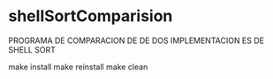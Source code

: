 # shellSortComparision
PROGRAMA DE COMPARACION DE DE DOS IMPLEMENTACION ES DE SHELL SORT

make install
make reinstall
make clean
